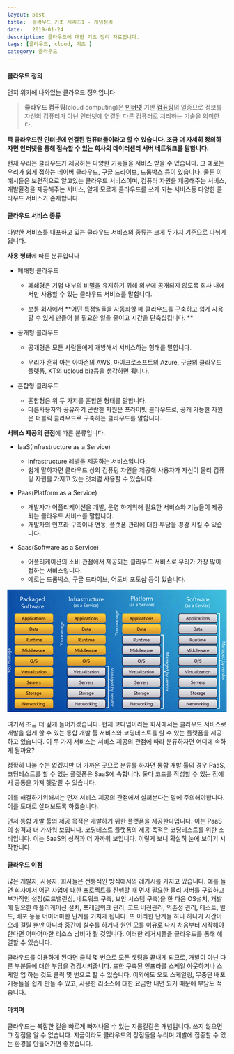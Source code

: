 ```yaml
---
layout: post
title:  클라우드 기초 시리즈1 - 개념정리
date:   2019-01-24
description: 클라우드에 대한 기초 정리 자료입니다.
tags: [클라우드, cloud, 기초 ]
category: 클라우드
---
```


#### 클라우드 정의



먼저 위키에 나와있는 클라우드 정의입니다

> **클라우드 컴퓨팅**(cloud computing)은 [인터넷](https://ko.wikipedia.org/wiki/%EC%9D%B8%ED%84%B0%EB%84%B7) 기반 [컴퓨팅](https://ko.wikipedia.org/wiki/%EC%BB%B4%ED%93%A8%ED%8C%85)의 일종으로 정보를 자신의 컴퓨터가 아닌 인터넷에 연결된 다른 컴퓨터로 처리하는 기술을 의미한다.



**즉 클라우드란 인터넷에 연결된 컴퓨터들이라고 할 수 있습니다. 조금 더 자세히 정의하자면 인터넷을 통해 접속할 수 있는 회사의 데이터센터 서버 네트워크를 말합니다.** 



  현재 우리는 클라우드가 제공하는 다양한 기능들을 서비스 받을 수 있습니다. 그 예로는 우리가 쉽게 접하는 네이버 클라우드, 구글 드라이브, 드롭박스 등이 있습니다. 물론 이 예시들은 보편적으로 알고있는 클라우드 서비스이며, 컴퓨터 자원을 제공해주는 서비스, 개발환경을 제공해주는 서비스, 알게 모르게 클라우드를 쓰게 되는 서비스등 다양한 클라우드 서비스가 존재합니다. 



#### 클라우드 서비스 종류



다양한 서비스를 내포하고 있는 클라우드 서비스의 종류는 크게 두가지 기준으로 나뉘게됩니다. 



**사용 형태**에 따른 분류입니다 

- 폐쇄형 클라우드

  - 폐쇄형은 기업 내부의 비밀을 유지하기 위해 외부에 공개되지 않도록 회사 내에서만 사용할 수 있는 클라우드 서비스를 말합니다. 

  - 보통 회사에서 **어떤 특정일들을 자동화할 때 클라우드를 구축하고 쉽게 사용할 수 있게 만들어 불 필요한 일을 줄이고 시간을 단축십킵니다. ** 

- 공개형 클라우드

  - 공개형은 모든 사람들에게 개방해서 서비스하는 형태를 말합니다.

  - 우리가 흔히 아는 아마존의 AWS, 마이크로소프트의 Azure, 구글의 클라우드 플랫폼, KT의 ucloud biz등을 생각하면 됩니다. 

- 혼합형 클라우드

  - 혼합형은 위 두 가지를 혼합한 형태를 말합니다.
  - 다른사용자와 공유하기 곤란한 자원은 프라이빗 클라우드로, 공개 가능한 자원은 퍼블릭 클라우드로 구축하는 클라우드를 말합니다.





**서비스 제공의 관점**에 따른 분류입니다.

- IaaS(Infrastructure as a Service)

  - infrastructure 레벨을 제공하는 서비스입니다. 
  - 쉽게 말하자면 클라우드 상의 컴퓨팅 자원을 제공해 사용자가 자신이 물리 컴퓨팅 자원을 가지고 있는 것처럼 사용할 수 있습니다.

- Paas(Platform as a Service)

  - 개발자가 어플리케이션을 개발, 운영 하기위해 필요한 서비스와 기능들이 제공되는 클라우드 서비스를 말합니다.
  - 개발자의 인프라 구축이나 연동, 플랫폼 관리에 대한 부담을 경감 시킬 수 있습니다.

- Saas(Software as a Service)

  - 어플리케이션의 소비 관점에서 제공되는 클라우드 서비스로 우리가 가장 많이 접하는 서비스입니다. 
  - 예로는 드롭박스, 구글 드라이브, 어도비 포토샵 등이 있습니다.



![image-20190125021131891](/assets/img/image-20190125021131891.png)



여기서 조금 더 깊게 들어가겠습니다. 현재 코다임이라는 회사에서는 클라우드 서비스로 개발을 쉽게 할 수 있는 통합 개발 툴 서비스와  코딩테스트를 할 수 있는 플랫폼을 제공하고 있습니다. 이 두 가지 서비스는 서비스 제공의 관점에 따라 분류하자면 어디에 속하게 될까요?



정확히 나눌 수는 없겠지만 더 가까운 곳으로 분류를 하자면 통합 개발 툴의 경우 PaaS, 코딩테스트를 할 수 있는 플랫폼은 SaaS에 속합니다. 둘다 코드를 작성할 수 있는 점에서 공통을 가져 헷갈릴 수 있습니다. 



이를 해결하기위해서는 먼저 서비스 제공의 관점에서 살펴본다는 말에 주의해야합니다. 이를 토대로 살펴보도록 하겠습니다.



먼저 통합 개발 툴의 제공 목적은 개발하기 위한 플랫폼을 제공한다입니다. 이는 PaaS의 성격과 더 가까워 보입니다. 코딩테스트 플랫폼의 제공 목적은 코딩테스트를 위한 소비입니다. 이는 SaaS의 성격과 더 가까워 보입니다. 이렇게 보니 확실히 눈에 보이기 시작합니다.  



#### 클라우드 이점

  많은 개발자, 사용자, 회사들은 전통적인 방식에서의 레거시를 가지고 있습니다. 예를 들면 회사에서 어떤 사업에 대한 프로젝트를 진행할 때 먼저 필요한 물리 서버를 구입하고 부가적인 설정(로드밸런싱, 네트워크 구축, 보안 시스템 구축)을 한 다음 OS설치, 개발에 필요한 애플리케이션 설치,  프레임워크 관리, 코드 버전관리, 의존성 관리, 테스트, 빌드, 배포 등등 어마어마한 단계를 거치게 됩니다. 또 이러한 단계들 하나 하나가 시간이 오래 걸릴 뿐만 아니라 중간에 실수를 하거나 원인 모를 이유로 다시 처음부터 시작해야 한다면 어마어마한 리소스 낭비가 될 것입니다. 이러한 레거시들을 클라우드를 통해 해결할 수 있습니다.



  클라우드를 이용하게 된다면 클릭 몇 번으로 모든 셋팅을 끝내게 되므로, 개발이 아닌 다른 부분들에 대한 부담을 경감시켜줍니다. 또한 구축된 인프라를 스케일 아웃하거나 스케일 업 하는 것도 클릭 몇 번으로 할 수 있습니다. 이외에도 오토 스케일링, 무중단 배포 기능들을 쉽게 만들 수 있고, 사용한 리소스에 대한 요금만 내면 되기 때문에 부담도 적습니다. 



#### 마치며 

  클라우드는 복잡한 길을 빠르게 빠져나올 수 있는 지름길같은 개념입니다. 쓰지 않으면 그 장점을 알 수 없습니다. 지금이라도 클라우드의 장점들을 누리며 개발에 집중할 수 있는 환경을 만들어가면 좋겠습니다. 

